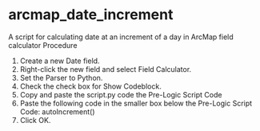 # arcmap_date_increment
A script for calculating date at an increment of a day in ArcMap field calculator
Procedure
1. Create a new Date field.
2. Right-click the new field and select Field Calculator.
3. Set the Parser to Python.
4. Check the check box for Show Codeblock.
5. Copy and paste the script.py code the Pre-Logic Script Code
6. Paste the following code in the smaller box below the Pre-Logic Script Code:
      autoIncrement()
7. Click OK.
